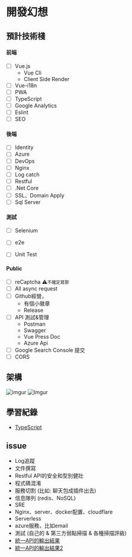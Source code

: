 # 開發幻想
<style>
    time{
        font-size: 14px;
        color: #888;
        font-weight: 600;
    }
</style>

## 預計技術棧
#### 前端
- [ ] Vue.js
    - Vue Cli
    - Client Side Render
- [ ] Vue-i18n
- [ ] PWA
- [ ] TypeScript
- [ ] Google Analytics
- [ ] Eslint
- [ ] SEO

#### 後端
- [ ] Identity 
- [ ] Azure
- [ ] DevOps
- [ ] Nginx
- [ ] Log catch
- [ ] Restful
- [ ] .Net Core
- [ ] SSL、Domain Apply
- [ ] Sql Server 

#### 測試
- [ ] Selenium
- [ ] e2e
- [ ] Unit Test


#### Public
- [ ] reCaptcha ⚠️<small>不確定寫那</small>
- [ ] All async request
- [ ] Github經營，
    - 有個小徽章
    - Release
- [ ] API 測試&管理
    - Postman
    - Swagger
    - Vue Press Doc
    - Azure Api
- [ ] Google Search Console 提交
- [ ] CORS

## 架構
![imgur](https://i.imgur.com/AmSAypX.jpg)
![Imgur](https://imgur.com/J0e4VnQ.png)

## 學習紀錄
- [TypeScript](https://github.com/waynelens/MarkDown-Note/tree/master/Web/TypeScript)

## issue
- Log追蹤
- 文件撰寫
- Restful API的安全和型別健壯
- 程式碼混淆
- 服務切割 (比如: 聊天包成插件出去)
- 信息隊列 (redis、NoSQL)
- SRE
- Nginx、server、docker配置、cloudflare
- Serverless
- azure服務，比如email
- 測試 (自己的 & 第三方弱點掃描 & 各種掃描評級)
- [統一API的輸出結果](https://ithelp.ithome.com.tw/articles/10198206)
- [統一API的輸出結果2](https://ronsun.github.io/content/20190317-webapi-response-data-format.html)
